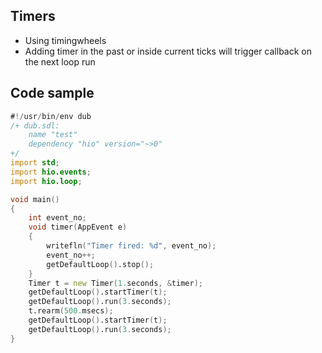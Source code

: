 ## Timers ##

* Using timingwheels
* Adding timer in the past or inside current ticks will trigger callback on the next loop run

## Code sample ##

```d
#!/usr/bin/env dub
/+ dub.sdl:
    name "test"
    dependency "hio" version="~>0"
+/
import std;
import hio.events;
import hio.loop;

void main()
{
    int event_no;
    void timer(AppEvent e)
    {
        writefln("Timer fired: %d", event_no);
        event_no++;
        getDefaultLoop().stop();
    }
    Timer t = new Timer(1.seconds, &timer);
    getDefaultLoop().startTimer(t);
    getDefaultLoop().run(3.seconds);
    t.rearm(500.msecs);
    getDefaultLoop().startTimer(t);
    getDefaultLoop().run(3.seconds);
}
```